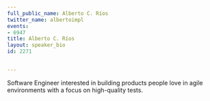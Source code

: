 ---
full_public_name: Alberto C. Ríos
twitter_name: albertoimpl
events:
- 6947
title: Alberto C. Ríos
layout: speaker_bio
id: 2271

---
Software Engineer interested in building products people love in agile environments with a focus on high-quality tests.